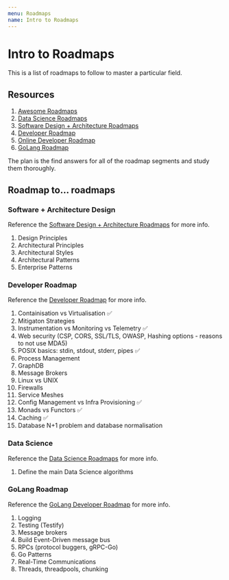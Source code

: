 ```yaml
---
menu: Roadmaps
name: Intro to Roadmaps
---
```


# Intro to Roadmaps

This is a list of roadmaps to follow to master a particular field.

## Resources

1. [Awesome Roadmaps](https://github.com/liuchong/awesome-roadmaps)
2. [Data Science Roadmaps](https://github.com/hasbrain/data-science-roadmap)
3. [Software Design + Architecture Roadmaps](https://github.com/stemmlerjs/software-design-and-architecture-roadmap)
4. [Developer Roadmap](https://github.com/kamranahmedse/developer-roadmap)
5. [Online Developer Roadmap](https://roadmap.sh/)
6. [GoLang Roadmap](https://github.com/Alikhll/golang-developer-roadmap)

The plan is the find answers for all of the roadmap segments and study them thoroughly.

## Roadmap to... roadmaps

### Software + Architecture Design

Reference the [Software Design + Architecture Roadmaps](https://github.com/stemmlerjs/software-design-and-architecture-roadmap) for more info.

1. Design Principles
2. Architectural Principles
3. Architectural Styles
4. Architectural Patterns
5. Enterprise Patterns

### Developer Roadmap

Reference the [Developer Roadmap](https://github.com/kamranahmedse/developer-roadmap) for more info.

1. Containisation vs Virtualisation ✅
2. Mitigaton Strategies
3. Instrumentation vs Monitoring vs Telemetry ✅
4. Web security (CSP, CORS, SSL/TLS, OWASP, Hashing options - reasons to not use MDA5)
5. POSIX basics: stdin, stdout, stderr, pipes ✅
6. Process Management
7. GraphDB
8. Message Brokers
9. Linux vs UNIX
10. Firewalls
11. Service Meshes
12. Config Management vs Infra Provisioning ✅
13. Monads vs Functors ✅
14. Caching ✅
15. Database N+1 problem and database normalisation

### Data Science

Reference the [Data Science Roadmaps](https://github.com/hasbrain/data-science-roadmap) for more info.

1. Define the main Data Science algorithms

### GoLang Roadmap

Reference the [GoLang Developer Roadmap](https://github.com/Alikhll/golang-developer-roadmap) for more info.

1. Logging
2. Testing (Testify)
3. Message brokers
4. Build Event-Driven message bus
5. RPCs (protocol buggers, gRPC-Go)
6. Go Patterns
7. Real-Time Communications
8. Threads, threadpools, chunking
